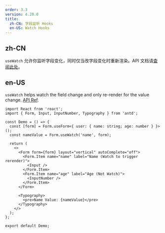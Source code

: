 ```yaml
---
order: 3.3
version: 4.20.0
title:
  zh-CN: 字段监听 Hooks
  en-US: Watch Hooks
---
```


## zh-CN

`useWatch` 允许你监听字段变化，同时仅当改字段变化时重新渲染。API 文档请[查阅此处](#Form.useWatch)。

## en-US

`useWatch` helps watch the field change and only re-render for the value change. [API Ref](#Form.useWatch).

```tsx
import React from 'react';
import { Form, Input, InputNumber, Typography } from 'antd';

const Demo = () => {
  const [form] = Form.useForm<{ user: { name: string; age: number } }>();
  const nameValue = Form.useWatch('name', form);

  return (
    <>
      <Form form={form} layout="vertical" autoComplete="off">
        <Form.Item name="name" label="Name (Watch to trigger rerender)">
          <Input />
        </Form.Item>
        <Form.Item name="age" label="Age (Not Watch)">
          <InputNumber />
        </Form.Item>
      </Form>

      <Typography>
        <pre>Name Value: {nameValue}</pre>
      </Typography>
    </>
  );
};

export default Demo;
```
